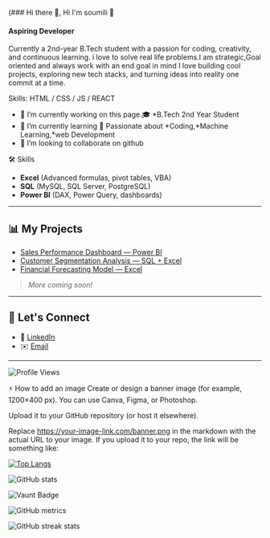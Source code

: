 (### Hi there 👋,  Hi I'm soumili 👋
#### Aspiring Developer
Currently a 2nd-year B.Tech student with a passion for coding, creativity, and continuous learning. i love to solve real life problems.I am strategic,Goal oriented and always work with an end goal in mind
I love building cool projects, exploring new tech stacks, and turning ideas into reality one commit at a time.


Skills:  HTML / CSS / JS / REACT

- 🔭 I’m currently working on this page.🎓 *B.Tech 2nd Year Student  
- 🌱 I’m currently learning 🌱 Passionate about *Coding,*Machine Learning,*web Development 
- 👯 I’m looking to collaborate on github 

 🛠️ Skills

- **Excel** (Advanced formulas, pivot tables, VBA)
- **SQL** (MySQL, SQL Server, PostgreSQL)
- **Power BI** (DAX, Power Query, dashboards)

---

## 📊 My Projects

- [Sales Performance Dashboard — Power BI](#)  
- [Customer Segmentation Analysis — SQL + Excel](#)  
- [Financial Forecasting Model — Excel](#)  

> *More coming soon!*

---

## 🌟 Let's Connect

- 💼 [LinkedIn](https://linkedin.com/in/your-profile)
- ✉️ [Email](mailto:your.email@example.com)

---

![Profile Views](https://komarev.com/ghpvc/?username=yourusername&color=blue)

⚡ How to add an image
Create or design a banner image (for example, 1200×400 px). You can use Canva, Figma, or Photoshop.

Upload it to your GitHub repository (or host it elsewhere).

Replace https://your-image-link.com/banner.png in the markdown with the actual URL to your image.
If you upload it to your repo, the link will be something like:

[![Top Langs](https://github-readme-stats.vercel.app/api/top-langs/?username=Student-soumili)](https://github.com/anuraghazra/github-readme-stats)

![GitHub stats](https://github-readme-stats.vercel.app/api?username=Student-soumili&show_icons=true)  

![Vaunt Badge](https://api.vaunt.dev/v1/github/entities/Student-soumili/contributions?format=svg&private=false)  

![GitHub metrics](https://metrics.lecoq.io/Student-soumili)  

![GitHub streak stats](https://streak-stats.demolab.com/?user=Student-soumili)  

